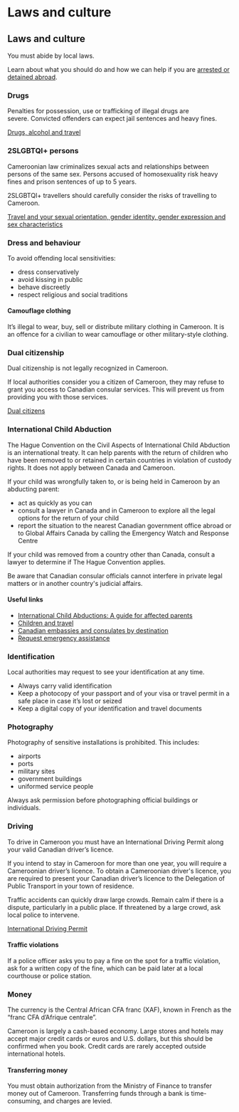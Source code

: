 # Laws and culture

## Laws and culture

You must abide by local laws.

Learn about what you should do and how we can help if you are [arrested or detained abroad](http://travel.gc.ca/assistance/emergency-info/arrest-detention).

### Drugs

Penalties for possession, use or trafficking of illegal drugs are severe. Convicted offenders can expect jail sentences and heavy fines.

[Drugs, alcohol and travel](https://travel.gc.ca/travelling/health-safety/drugs)

### 2SLGBTQI+ persons

Cameroonian law criminalizes sexual acts and relationships between persons of the same sex. Persons accused of homosexuality risk heavy fines and prison sentences of up to 5 years.

2SLGBTQI+ travellers should carefully consider the risks of travelling to Cameroon.

[Travel and your sexual orientation, gender identity, gender expression and sex characteristics](https://travel.gc.ca/travelling/health-safety/lgbt-travel)

### Dress and behaviour

To avoid offending local sensitivities:

* dress conservatively
* avoid kissing in public
* behave discreetly
* respect religious and social traditions

#### Camouflage clothing

It’s illegal to wear, buy, sell or distribute military clothing in Cameroon. It is an offence for a civilian to wear camouflage or other military-style clothing.

### Dual citizenship

Dual citizenship is not legally recognized in Cameroon.

If local authorities consider you a citizen of Cameroon, they may refuse to grant you access to Canadian consular services. This will prevent us from providing you with those services.

[Dual citizens](https://travel.gc.ca/travelling/documents/dual-citizenship)

### International Child Abduction

The Hague Convention on the Civil Aspects of International Child Abduction is an international treaty. It can help parents with the return of children who have been removed to or retained in certain countries in violation of custody rights. It does not apply between Canada and Cameroon.

If your child was wrongfully taken to, or is being held in Cameroon by an abducting parent:

* act as quickly as you can
* consult a lawyer in Canada and in Cameroon to explore all the legal options for the return of your child
* report the situation to the nearest Canadian government office abroad or to Global Affairs Canada by calling the Emergency Watch and Response Centre

If your child was removed from a country other than Canada, consult a lawyer to determine if The Hague Convention applies.

Be aware that Canadian consular officials cannot interfere in private legal matters or in another country's judicial affairs.

#### Useful links

* [International Child Abductions: A guide for affected parents](https://travel.gc.ca/travelling/publications/international-child-abductions)
* [Children and travel](https://travel.gc.ca/travelling/children)
* [Canadian embassies and consulates by destination](https://travel.gc.ca/assistance/embassies-consulates)
* [Request emergency assistance](https://travel.gc.ca/assistance/emergency-assistance)

### Identification

Local authorities may request to see your identification at any time.

* Always carry valid identification
* Keep a photocopy of your passport and of your visa or travel permit in a safe place in case it’s lost or seized
* Keep a digital copy of your identification and travel documents

### Photography

Photography of sensitive installations is prohibited. This includes:

* airports
* ports
* military sites
* government buildings
* uniformed service people

Always ask permission before photographing official buildings or individuals.

### Driving

To drive in Cameroon you must have an International Driving Permit along your valid Canadian driver’s licence.

If you intend to stay in Cameroon for more than one year, you will require a Cameroonian driver’s licence. To obtain a Cameroonian driver's licence, you are required to present your Canadian driver’s licence to the Delegation of Public Transport in your town of residence.

Traffic accidents can quickly draw large crowds. Remain calm if there is a dispute, particularly in a public place. If threatened by a large crowd, ask local police to intervene.

[International Driving Permit](https://travel.gc.ca/travelling/documents/international-driving-permit)

#### **Traffic violations**

If a police officer asks you to pay a fine on the spot for a traffic violation, ask for a written copy of the fine, which can be paid later at a local courthouse or police station.

### Money

The currency is the Central African CFA franc (XAF), known in French as the “franc CFA d’Afrique centrale”.

Cameroon is largely a cash-based economy. Large stores and hotels may accept major credit cards or euros and U.S. dollars, but this should be confirmed when you book. Credit cards are rarely accepted outside international hotels.

#### Transferring money

You must obtain authorization from the Ministry of Finance to transfer money out of Cameroon. Transferring funds through a bank is time-consuming, and charges are levied.
